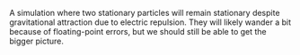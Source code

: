A simulation where two stationary particles will remain stationary despite gravitational attraction due to electric repulsion. They will likely wander a bit because of floating-point errors, but we should still be able to get the
bigger picture.
